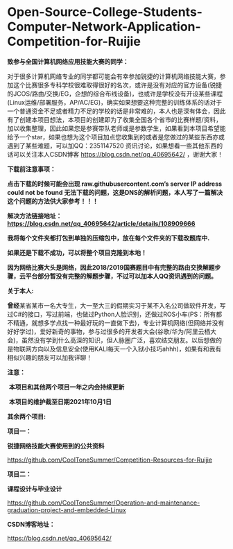 # Open-Source-College-Students-Computer-Network-Application-Competition-for-Ruijie

**致参与全国计算机网络应用技能大赛的同学：**

​	对于很多计算机网络专业的同学都可能会有幸参加锐捷的计算机网络技能大赛，参加这个比赛很多专科学校很难取得很好的名次，或许是没有对应的官方设备(锐捷的JCOS/路由/交换/EG，企想的综合布线设备)，也或许是学校没有开设某些课程(Linux运维/部署服务，AP/AC/EG)，确实如果想要这种完整的训练体系的话对于一个普通资金不足或者精力不足的学校的话是非常难的，本人也是深有体会，因此有了创建本项目想法，本项目的创建即为了收集全国各个省市的比赛样题/资料，加以收集整理，因此如果您是参赛带队老师或是参数学生，如果看到本项目希望能给予一个star，如果也想为这个项目加点您收集到的或者是您做过的某些东西亦或遇到了某些难题，可以加QQ：2351147520 资讯讨论，如果想看一些其他东西的话可以关注本人CSDN博客 https://blog.csdn.net/qq_40695642/ ，谢谢大家！

**下载前注意事项：**

**点击下载的时候可能会出现 raw.githubusercontent.com’s server IP address could not be found 无法下载的问题，这是DNS的解析问题，本人写了一篇解决这个问题的方法供大家参考！！！**

**解决方法链接地址： https://blog.csdn.net/qq_40695642/article/details/108909666**

**我将每个文件夹都打包到单独的压缩包中，放在每个文件夹的下载改题库中.**

**如果还是下载不成功，可以将整个项目克隆到本地！**

**因为网络比赛大头是网络，因此2018/2019国赛题目中有完整的路由交换解题步骤，云平台部分暂没有完整的解题步骤，不过可以加本人QQ资讯遇到的问题。**

**关于本人:**

​	**曾经**某省某市一名大专生，大一至大三的假期实习于某不入名公司做软件开发，写过C#的接口，写过前端，也做过Python人脸识别，还做过ROS小车(PS：所有都不精通，就想多学点找一种最好玩的一直做下去)，专业计算机网络(但网络并没有好好学过)，爱好新奇的事物，参与过很多的开发者大会(谷歌/华为/阿里云栖大会)，虽然没有学到什么高深的知识，但人脉圈广泛，喜欢结交朋友。以后想做的是物联网方向以及信息安全(使用KALI每天一个入狱小技巧ahhh)，如果有和我有相似兴趣的朋友可以加我详聊！

**注意：**

​	**本项目和其他两个项目一年之内会持续更新**

​	**本项目的维护截至日期2021年10月1日**

**其余两个项目:**

**项目一：**

**锐捷网络技能大赛使用到的公共资料**

https://github.com/CoolToneSummer/Competition-Resources-for-Ruijie

**项目二：**

**课程设计与毕业设计**

https://github.com/CoolToneSummer/Operation-and-maintenance-graduation-project-and-embedded-Linux

**CSDN博客地址：**

https://blog.csdn.net/qq_40695642/

